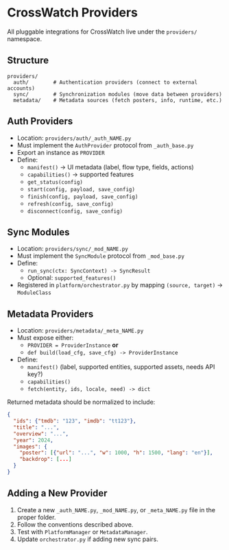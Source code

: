 # CrossWatch Providers

All pluggable integrations for CrossWatch live under the `providers/` namespace.

## Structure

```
providers/
  auth/        # Authentication providers (connect to external accounts)
  sync/        # Synchronization modules (move data between providers)
  metadata/    # Metadata sources (fetch posters, info, runtime, etc.)
```

## Auth Providers

- Location: `providers/auth/_auth_NAME.py`
- Must implement the `AuthProvider` protocol from `_auth_base.py`
- Export an instance as `PROVIDER`
- Define:
  - `manifest()` → UI metadata (label, flow type, fields, actions)
  - `capabilities()` → supported features
  - `get_status(config)`
  - `start(config, payload, save_config)`
  - `finish(config, payload, save_config)`
  - `refresh(config, save_config)`
  - `disconnect(config, save_config)`

## Sync Modules

- Location: `providers/sync/_mod_NAME.py`
- Must implement the `SyncModule` protocol from `_mod_base.py`
- Define:
  - `run_sync(ctx: SyncContext) -> SyncResult`
  - Optional: `supported_features()`
- Registered in `platform/orchestrator.py` by mapping `(source, target)` → `ModuleClass`

## Metadata Providers

- Location: `providers/metadata/_meta_NAME.py`
- Must expose either:
  - `PROVIDER = ProviderInstance` **or**
  - `def build(load_cfg, save_cfg) -> ProviderInstance`
- Define:
  - `manifest()` (label, supported entities, supported assets, needs API key?)
  - `capabilities()`
  - `fetch(entity, ids, locale, need) -> dict`

Returned metadata should be normalized to include:

```json
{
  "ids": {"tmdb": "123", "imdb": "tt123"},
  "title": "...",
  "overview": "...",
  "year": 2024,
  "images": {
    "poster": [{"url": "...", "w": 1000, "h": 1500, "lang": "en"}],
    "backdrop": [...]
  }
}
```

## Adding a New Provider

1. Create a new `_auth_NAME.py`, `_mod_NAME.py`, or `_meta_NAME.py` file in the proper folder.
2. Follow the conventions described above.
3. Test with `PlatformManager` or `MetadataManager`.
4. Update `orchestrator.py` if adding new sync pairs.

